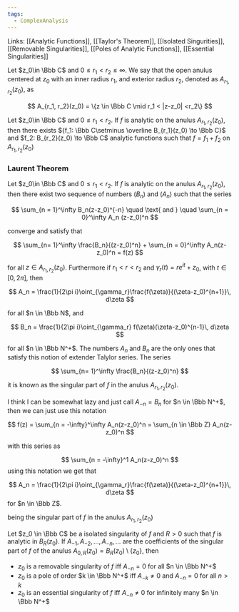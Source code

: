 ```yaml
---
tags:
  - ComplexAnalysis
---
```

Links: [[Analytic Functions]], [[Taylor's Theorem]], [[Isolated Singurities]], [[Removable Singularities]], [[Poles of Analytic Functions]], [[Essential Singularities]]

Let $z_0\in \Bbb C$ and $0\le r_1< r_2\le \infty$. We say that the open anulus centered at $z_0$ with an inner radius $r_1$, and exterior radius $r_2$, denoted as $A_{r_1, r_2}(z_0)$, as

$$ A_{r_1, r_2}(z_0) = \{z \in \Bbb C \mid r_1 < |z-z_0| <r_2\} $$

Let $z_0\in \Bbb C$ and $0\le r_1< r_2$. If $f$ is analytic on the anulus $A_{r_1, r_2}(z_0)$, then there exists ${f_1: \Bbb C\setminus \overline B_{r_1}(z_0) \to \Bbb C}$ and $f_2: B_{r_2}(z_0) \to \Bbb C$ analytic functions such that $f= f_1+f_2$ on $A_{r_1, r_2}(z_0)$

### Laurent Theorem

Let $z_0\in \Bbb C$ and $0\le r_1< r_2$. If $f$ is analytic on the anulus $A_{r_1, r_2}(z_0)$, then there exist two sequence of numbers $(B_n)$ and $(A_n)$ such that the series

$$ \sum_{n = 1}^\infty B_n(z-z_0)^{-n} \quad \text{ and } \quad \sum_{n = 0}^\infty A_n (z-z_0)^n $$

converge and satisfy that

$$ \sum_{n= 1}^\infty \frac{B_n}{(z-z_0)^n} + \sum_{n = 0}^\infty A_n(z-z_0)^n = f(z) $$

for all $z \in A_{r_1, r_2}(z_0)$. Furthermore if $r_1 < r<r_2$ and $\gamma_r(t) = re^{it} +z_0$, with $t\in[0, 2\pi]$, then

$$ A_n = \frac{1}{2\pi i}\oint_{\gamma_r}\frac{f(\zeta)}{(\zeta-z_0)^{n+1}}\, d\zeta $$

for all $n \in \Bbb N$, and

$$ B_n = \frac{1}{2\pi i}\oint_{\gamma_r} f(\zeta)(\zeta-z_0)^{n-1}\, d\zeta $$

for all $n \in \Bbb N^+$. The numbers $A_n$ and $B_n$ are the only ones that satisfy this notion of extender Talylor series. The series

$$ \sum_{n= 1}^\infty \frac{B_n}{(z-z_0)^n} $$

it is known as the singular part of $f$ in the anulus $A_{r_1, r_2}(z_0)$.

I think I can be somewhat lazy and just call $A_{-n} = B_n$ for $n \in \Bbb N^+$, then we can just use this notation

$$ f(z) = \sum_{n = -\infty}^\infty A_n(z-z_0)^n = \sum_{n \in \Bbb Z} A_n(z-z_0)^n $$

with this series as

$$ \sum_{n = -\infty}^1 A_n(z-z_0)^n $$
using this notation we get that 

$$ A_n = \frac{1}{2\pi i}\oint_{\gamma_r}\frac{f(\zeta)}{(\zeta-z_0)^{n+1}}\, d\zeta $$
for $n \in \Bbb Z$. 


being the singular part of $f$ in the anulus $A_{r_1, r_2}(z_0)$

Let $z_0 \in \Bbb C$ be a isolated singularity of $f$ and $R>0$ such that $f$ is analytic in $B_R(z_0)$. If $A_{-1}, A_{-2}, \dots, A_{-n}, \dots$ are the coefficients of the singular part of $f$ of the anulus ${A_{0, R}(z_0) = B_R(z_0) \setminus \{ z_0\}}$, then

- $z_0$ is a removable singularity of $f$ iff $A_{-n} = 0$ for all $n \in \Bbb N^+$
- $z_0$ is a pole of order $k \in \Bbb N^+$ iff $A_{-k }\ne 0$ and $A_{-n} =0$ for all $n > k$
- $z_0$ is an essential singularity of $f$ iff $A_{-n} \ne 0$ for infinitely many $n \in \Bbb N^+$